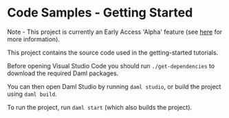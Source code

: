 # Code Samples - Getting Started

Note - This project is currently an Early Access 'Alpha' feature (see [here](https://docs.daml.com/support/status-definitions.html) for more information).

This project contains the source code used in the getting-started tutorials.

Before opening Visual Studio Code you should run `./get-dependencies` to download the required Daml packages.

You can then open Daml Studio by running `daml studio`, or build the project using `daml build`.

To run the project, run `daml start` (which also builds the project).
